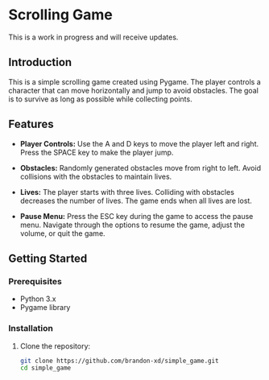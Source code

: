 # Scrolling Game
This is a work in progress and will receive updates.

## Introduction

This is a simple scrolling game created using Pygame. The player controls a character that can move horizontally and jump to avoid obstacles. The goal is to survive as long as possible while collecting points.

## Features

- **Player Controls:** Use the A and D keys to move the player left and right. Press the SPACE key to make the player jump.

- **Obstacles:** Randomly generated obstacles move from right to left. Avoid collisions with the obstacles to maintain lives.

- **Lives:** The player starts with three lives. Colliding with obstacles decreases the number of lives. The game ends when all lives are lost.

- **Pause Menu:** Press the ESC key during the game to access the pause menu. Navigate through the options to resume the game, adjust the volume, or quit the game.

## Getting Started

### Prerequisites

- Python 3.x
- Pygame library

### Installation

1. Clone the repository:

   ```bash
   git clone https://github.com/brandon-xd/simple_game.git
   cd simple_game
